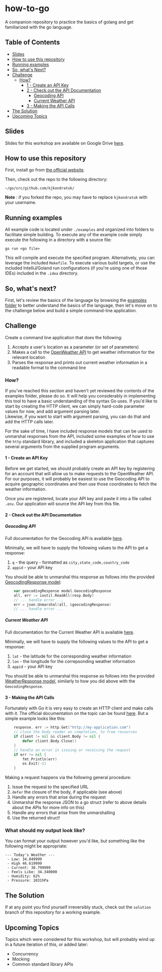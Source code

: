 # how-to-go
A companion repository to practice the basics of golang and get familiarized with the go language.

## Table of Contents

* [Slides](#Slides)
* [How to use this repository](#How%20to%20use%20this%20repository)
* [Running examples](#Running%20examples)
* [So, what's Next?](#So%2C%20what%27s%20Next%3F)
* [Challenge](#Challenge)
  * [How?](#How%3F)
    * [1 - Create an API Key](#1%20-%20Create%20an%20API%20Key)
    * [2 - Check out the API Documentation](#2%20-%20Check%20out%20the%20API%20Documentation)
      * [Geocoding API](#Geocoding%20API)
      * [Current Weather API](#Current%20Weather%20API)
    * [3 - Making the API Calls](#3%20-%20Making%20the%20API%20Calls)
* [The Solution](#The%20Solution)
* [Upcoming Topics](#Upcoming%20Topics)

## Slides

Slides for this workshop are available on Google Drive [here](https://docs.google.com/presentation/d/1CZf_PU0QUsokGeG1LApA2PQcDt8zIrkGZTHvHvpHH1g/edit?usp=sharing).

## How to use this repository

First, install go from [the official website](https://go.dev/dl/).

Then, check out the repo to the following directory:
```text
~/go/src/github.com/kjkondratuk/
```

**Note** : if you forked the repo, you may have to replace `kjkondratuk` with your username.

## Running examples

All example code is located under `./examples` and organized into folders to facilitate simple building.
To execute any of the example code simply execute the following in a directory with a source file:
```text
go run <go file>
```
This will compile and execute the specified program.  Alternatively, you can leverage the included `Makefile`.  To
execute various build targets, or use the included IntelliJ/Goland run configurations (if you're using one of those IDEs)
included in the `.idea` directory.

## So, what's next?

First, let's review the basics of the language by browsing the [examples folder](./examples) to better
understand the basics of the language, then let's move on to the challenge below and build
a simple command-line application.

## Challenge

Create a command line application that does the following:
1. Accepts a user's location as a parameter (or set of parameters)
2. Makes a call to the [OpenWeather API](https://openweathermap.org/api) to get weather information for the relevant
location
3. Parses the response and prints out current weather information in a readable
format to the command line

### How?

If you've reached this section and haven't yet reviewed the contents of the examples folder, please do so.  It will
help you considerably in implementing this tool to have a basic understanding of the syntax Go uses. If you'd like to start
by creating the HTTP client, we can simply hard-code parameter values for now, and add argument parsing later.  
Likewise, if you want to start with argument parsing, you can do that and add the HTTP calls later.

For the sake of time, I have included response models that can be used to unmarshal responses from the API, included 
some examples of how to use the `http` standard library, and included a skeleton application that captures several
arguments from the supplied program arguments.

#### 1 - Create an API Key

Before we get started, we should probably create an API key by registering for an account that will allow us to make
requests to the OpenWeather API.  For our purposes, it will probably be easiest to use the Geocoding API to acquire 
geographic coordinates and then use those coordinates to fetch the weather information.

Once you are registered, locate your API key and paste it into a file called `.env`.  Our application will source the API
key from this file.

#### 2 - Check out the API Documentation

##### Geocoding API
Full documentation for the Geocoding API is available [here](https://openweathermap.org/api/geocoding-api).

Minimally, we will have to supply the following values to the API to get a response:
1. `q` - the query - formatted as `city,state_code,country_code`
2. `appid` - your API key

You should be able to unmarshal this response as follows into the provided [GeocodingResponse model](./model/response.go):
```go
    var geocodingResponse model.GeocodingResponse
	all, err := ioutil.ReadAll(resp.Body)
	// ... handle error ...
	err = json.Unmarshal(all, &geocodingResponse)
    // ... handle error ...
```

##### Current Weather API
Full documentation for the Current Weather API is available [here](https://openweathermap.org/current).

Minimally, we will have to supply the following values to the API to get a response:
1. `lat` - the latitude for the corresponding weather information
2. `lon` - the longitude for the correpsonding weather information
3. `appid` - your API key

You should be able to unmarshal this response as follows into the provided [WeatherResponse model](./model/response.go),
similarly to how you did above with the `GeocodingResponse`.

#### 3 - Making the API Calls

Fortunately with Go it is very easy to create an HTTP client and make calls with it.  The official documentation on the
topic can be found [here](https://pkg.go.dev/net/http).  But a simple example looks like this:
```go
    response, err := http.Get("http://my-application.com")
	// close the body reader on completion, to free resources
    if client != nil && client.Body != nil {
        defer client.Body.Close()
    }
	// handle an error in issuing or receiving the request
    if err != nil {
        fmt.Println(err)
        os.Exit(-1)
    }
```

Making a request happens via the following general procedure:
1. Issue the request to the specified URL
2. `defer` the closure of the body, if applicable (see above)
3. Handle any errors that arise during the request
4. Unmarshal the response JSON to a go struct (refer to above details about the APIs for more info on this)
5. Handle any errors that arise from the unmarshalling
6. Use the returned struct!

### What should my output look like?

You can format your output however you'd like, but something like the following might be appropriate:
```text
--- Today's Weather ---
 - Low: 34.049999
 - High 46.619999
 - Current: 38.799999
 - Feels Like: 34.340000
 - Humidity: 62%
 - Pressure: 1031hPa
```

## The Solution

If at any point you find yourself irreversibly stuck, check out the `solution` branch of this repository for a working
example.

## Upcoming Topics

Topics which were considered for this workshop, but will probably wind up in a future iteration of this, or added later:
* Concurrency
* Mocking
* Common standard library APIs
